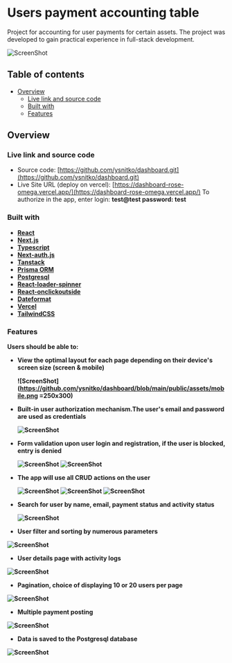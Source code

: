 # Users payment accounting table

Project for accounting for user payments for certain assets. The project was developed to gain practical experience in full-stack development.

![ScreenShot](https://github.com/ysnitko/dashboard/blob/main/public/assets/home-page.png)

## Table of contents

- [Overview](#overview)
  - [Live link and source code](#live-link-and-source-code)
  - [Built with](#built-with)
  - [Features](#features)

## Overview

### Live link and source code

- Source code: [https://github.com/ysnitko/dashboard.git](https://github.com/ysnitko/dashboard.git)
- Live Site URL (deploy on vercel): [https://dashboard-rose-omega.vercel.app/](https://dashboard-rose-omega.vercel.app/)
  To authorize in the app, enter login: <strong>test@test<strong> password: <strong>test</strong>

### Built with

- [React](https://reactjs.org/)
- [Next.js](https://nextjs.org/)
- [Typescript](https://www.typescriptlang.org/)
- [Next-auth.js](next-auth.js)
- [Tanstack](https://tanstack.com/)
- [Prisma ORM](https://www.prisma.io/)
- [Postgresql](https://www.postgresql.org/)
- [React-loader-spinner](https://www.npmjs.com/package/react-loader-spinner)
- [React-onclickoutside](https://www.npmjs.com/package/react-onclickoutside)
- [Dateformat](https://www.npmjs.com/package/dateformat)
- [Vercel](https://vercel.com/)
- [TailwindCSS](https://tailwindcss.com/)

### Features

Users should be able to:

- View the optimal layout for each page depending on their device's screen size (screen & mobile)

  ![ScreenShot](https://github.com/ysnitko/dashboard/blob/main/public/assets/mobile.png =250x300)

- Built-in user authorization mechanism.The user's email and password are used as credentials

  ![ScreenShot](https://github.com/ysnitko/dashboard/blob/main/public/assets/sign-in.png)

- Form validation upon user login and registration, if the user is blocked, entry is denied

  ![ScreenShot](https://github.com/ysnitko/dashboard/blob/main/public/assets/valid-reg.png)
  ![ScreenShot](https://github.com/ysnitko/dashboard/blob/main/public/assets/validate-signin.png)

- The app will use all CRUD actions on the user

  ![ScreenShot](https://github.com/ysnitko/dashboard/blob/main/public/assets/create-user.png)
  ![ScreenShot](https://github.com/ysnitko/dashboard/blob/main/public/assets/edit.png)
  ![ScreenShot](https://github.com/ysnitko/dashboard/blob/main/public/assets/padd-menu.png)

- Search for user by name, email, payment status and activity status

  ![ScreenShot](https://github.com/ysnitko/dashboard/blob/main/public/assets/search.png)

- User filter and sorting by numerous parameters

![ScreenShot](https://github.com/ysnitko/dashboard/blob/main/public/assets/filter-sort.png)

- User details page with activity logs

![ScreenShot](https://github.com/ysnitko/dashboard/blob/main/public/assets/user-details.png)

- Pagination, choice of displaying 10 or 20 users per page

![ScreenShot](https://github.com/ysnitko/dashboard/blob/main/public/assets/pagination.png)

- Multiple payment posting

![ScreenShot](https://github.com/ysnitko/dashboard/blob/main/public/assets/multiple-pay.png)

- Data is saved to the Postgresql database

![ScreenShot](https://github.com/ysnitko/dashboard/blob/main/public/assets/db.png)
